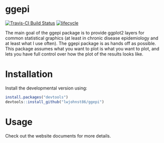 
<!-- README.md is generated from README.Rmd. Please edit that file -->

# ggepi

[![Travis-CI Build
Status](https://travis-ci.org/lwjohnst86/ggepi.svg?branch=master)](https://travis-ci.org/lwjohnst86/ggepi)
[![lifecycle](https://img.shields.io/badge/lifecycle-experimental-orange.svg)](https://www.tidyverse.org/lifecycle/#experimental)

The main goal of the ggepi package is to provide ggplot2 layers for
common statistical graphics (at least in chronic disease epidemiology
and at least what I use often). The ggepi package is as hands off as
possible. This package assumes what you want to plot is what you want to
plot, and lets you have full control over how the plot of the results
looks like.

# Installation

Install the developmental version using:

``` r
install.packages("devtools")
devtools::install_github("lwjohnst86/ggepi")
```

# Usage

Check out the website documents for more details.
